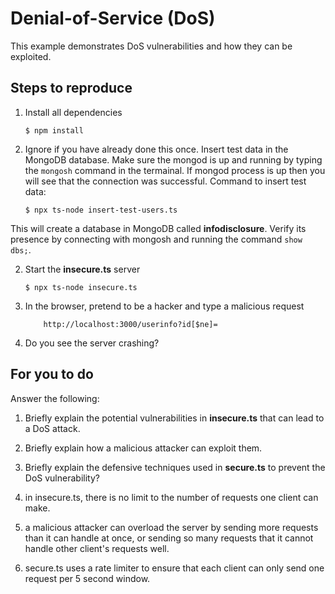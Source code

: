 # Denial-of-Service (DoS)

This example demonstrates DoS vulnerabilities and how they can be exploited.

## Steps to reproduce

1. Install all dependencies

    `$ npm install`

2. Ignore if you have already done this once. Insert test data in the MongoDB database. Make sure the mongod is up and running by typing the `mongosh` command in the termainal. If mongod process is up then you will see that the connection was successful. Command to insert test data:

    `$ npx ts-node insert-test-users.ts`

This will create a database in MongoDB called __infodisclosure__. Verify its presence by connecting with mongosh and running the command `show dbs;`.

2. Start the **insecure.ts** server

    `$ npx ts-node insecure.ts`

3. In the browser, pretend to be a hacker and type a malicious request

    ```
        http://localhost:3000/userinfo?id[$ne]=
    ```

4. Do you see the server crashing?

## For you to do

Answer the following:

1. Briefly explain the potential vulnerabilities in **insecure.ts** that can lead to a DoS attack.
2. Briefly explain how a malicious attacker can exploit them.
3. Briefly explain the defensive techniques used in **secure.ts** to prevent the DoS vulnerability?

1. in insecure.ts, there is no limit to the number of requests one client can make.
2. a malicious attacker can overload the server by sending more requests than it can handle at once, or sending so many requests that it cannot handle other client's requests well.
3. secure.ts uses a rate limiter to ensure that each client can only send one request per 5 second window.